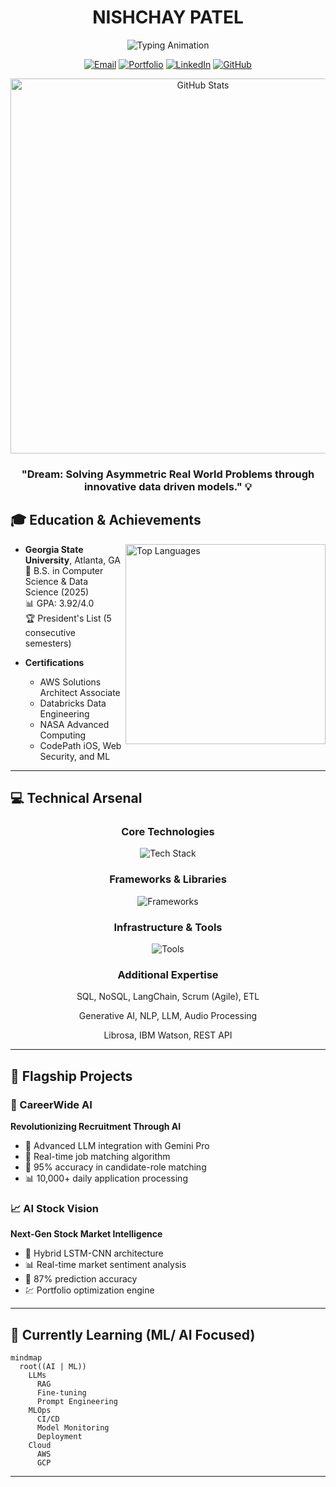 <div align="center">

# NISHCHAY PATEL

![Typing Animation](https://readme-typing-svg.demolab.com?font=Fira+Code&weight=600&size=28&duration=4000&pause=1000&color=6AD3F7&center=true&vCenter=true&width=500&lines=AI+%26+ML+Engineer;Software+Engineer;Data+Engineer;)

[![Email](https://img.shields.io/badge/Email-nishchay22.03.2003%40gmail.com-EA4335?style=flat-square)](mailto:nishchay22.03.2003@gmail.com)
[![Portfolio](https://img.shields.io/badge/Portfolio-patelnishchay.vercel.app-4285F4?style=flat-square)](https://patelnishchay.vercel.app/)
[![LinkedIn](https://img.shields.io/badge/LinkedIn-nishchay--pat-0A66C2?style=flat-square&logo=linkedin)](https://www.linkedin.com/in/nishchay-pat/)
[![GitHub](https://img.shields.io/badge/GitHub-Nishchaypat-181717?style=flat-square&logo=github)](https://github.com/Nishchaypat)

<img src="https://github-stats-alpha.vercel.app/api?username=Nishchaypat&cc=22272e&tc=37BCF6&bc=0000" width="600" alt="GitHub Stats">

</div>

<div align="center">

### "Dream: Solving Asymmetric Real World Problems through innovative data driven models." 💡





</div>


## 🎓 Education & Achievements

<img align="right" src="https://github-readme-stats.vercel.app/api/top-langs/?username=Nishchaypat&layout=compact&theme=react&hide_border=true" width="320" alt="Top Languages">

- **Georgia State University**, Atlanta, GA  
  🎯 B.S. in Computer Science & Data Science (2025)  
  📊 GPA: 3.92/4.0  
  🏆 President's List (5 consecutive semesters)

- **Certifications**  
  - AWS Solutions Architect Associate
  - Databricks Data Engineering
  - NASA Advanced Computing
  - CodePath iOS, Web Security, and ML

---

## 💻 Technical Arsenal

<div align="center">

### Core Technologies
![Tech Stack](https://skillicons.dev/icons?i=py,html,css,js,django,react,nodejs,flask,java,c&theme=dark)

### Frameworks & Libraries
![Frameworks](https://skillicons.dev/icons?i=tensorflow,pytorch,spark,bert&theme=dark)

### Infrastructure & Tools
![Tools](https://skillicons.dev/icons?i=aws,gcp,git,docker,mongodb,postgres,kubernetes&theme=dark)

### Additional Expertise

SQL, NoSQL, LangChain, Scrum (Agile), ETL
 
Generative AI, NLP, LLM, Audio Processing

Librosa, IBM Watson, REST API


</div>

---

## 🚀 Flagship Projects

### 🤖 CareerWide AI
**Revolutionizing Recruitment Through AI**
- 🧠 Advanced LLM integration with Gemini Pro
- 🔄 Real-time job matching algorithm
- 🎯 95% accuracy in candidate-role matching
- 📊 10,000+ daily application processing

### 📈 AI Stock Vision
**Next-Gen Stock Market Intelligence**
- 🤖 Hybrid LSTM-CNN architecture
- 📊 Real-time market sentiment analysis
- 🎯 87% prediction accuracy
- 💹 Portfolio optimization engine

---

## 🌱 Currently Learning (ML/ AI Focused)

```mermaid
mindmap
  root((AI | ML))
    LLMs
      RAG
      Fine-tuning
      Prompt Engineering
    MLOps
      CI/CD
      Model Monitoring
      Deployment
    Cloud
      AWS
      GCP
```

---


